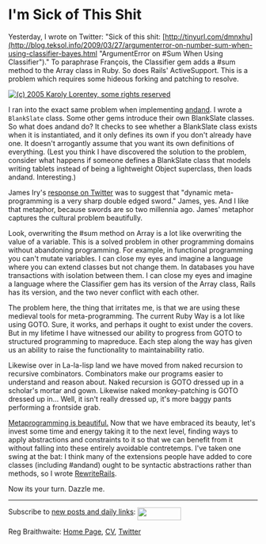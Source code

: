 I'm Sick of This Shit
===

Yesterday, I wrote on Twitter: "Sick of this shit: [http://tinyurl.com/dmnxhu](http://blog.teksol.info/2009/03/27/argumenterror-on-number-sum-when-using-classifier-bayes.html "ArgumentError on #Sum When Using Classifier")." To paraphrase François, the Classifier gem adds a #sum method to the Array class in Ruby. So does Rails' ActiveSupport. This is a problem which requires some hideous forking and patching to resolve.

[![(c) 2005 Karoly Lorentey, some rights reserved](http://farm1.static.flickr.com/24/43762220_6533e951a6_d.jpg)](http://www.flickr.com/photos/lorentey/43762220/ "(c) 2005 Karoly Lorentey, some rights reserved") 

I ran into the exact same problem when implementing [andand](http://andand.rubyforge.org/ "Object#andand"). I wrote a `BlankSlate` class. Some other gems introduce their own BlankSlate classes. So what does andand do? It checks to see whether a BlankSlate class exists when it is instantiated, and it only defines its own if you don't already have one. It doesn't arrogantly assume that you want its own definitions of everything. (Lest you think I have discovered the solution to the problem, consider what happens if someone defines a BlankSlate class that models writing tablets instead of being a lightweight Object superclass, then loads andand. Interesting.)

James Iry's [response on Twitter](http://twitter.com/jamesiry/statuses/1471207766 "Twitter / James Iry: @raganwald dynamic meta-pr ...") was to suggest that "dynamic meta-programming is a very sharp double edged sword." James, yes. And I like that metaphor, because swords are so two millennia ago. James' metaphor captures the cultural problem beautifully.

Look, overwriting the #sum method on Array is a lot like overwriting the value of a variable. This is a solved problem in other programming domains without abandoning programming. For example, in functional programming you can't mutate variables. I can close my eyes and imagine a language where you can extend classes but not change them. In databases you have transactions with isolation between them. I can close my eyes and imagine a language where the Classifier gem has its version of the Array class, Rails has its version, and the two never conflict with each other.

The problem here, the thing that irritates me, is that we are using these medieval tools for meta-programming. The current Ruby Way is a lot like using GOTO. Sure, it works, and perhaps it ought to exist under the covers. But in my lifetime I have witnessed our ability to progress from GOTO to structured programming to mapreduce. Each step along the way has given us an ability to raise the functionality to maintainability ratio.

Likewise over in La-la-lisp land we have moved from naked recursion to recursive combinators. Combinators make our programs easier to understand and reason about. Naked recursion is GOTO dressed up in a scholar's mortar and gown. Likewise naked monkey-patching is GOTO dressed up in... Well, it isn't really dressed up, it's more baggy pants performing a frontside grab.

[Metaprogramming is beautiful.](http://weblog.raganwald.com/2008/07/my-analyst-warned-me-but.html "My analyst warned me, but metaprogramming was so beautiful I got another analyst") Now that we have embraced its beauty, let's invest some time and energy taking it to the next level, finding ways to apply abstractions and constraints to it so that we can benefit from it without falling into these entirely avoidable contretemps. I've taken one swing at the bat: I think many of the extensions people have added to core classes (including #andand) ought to be syntactic abstractions rather than methods, so I wrote [RewriteRails](http://github.com/raganwald/rewrite_rails).

Now its your turn. Dazzle me.

---
	
Subscribe to [new posts and daily links](http://feeds.feedburner.com/raganwald "raganwald's rss feed"): <a href="http://feeds.feedburner.com/raganwald"><img src="http://feeds.feedburner.com/~fc/raganwald?bg=&amp;fg=&amp;anim=" height="26" width="88" style="border:0" alt="" align="top"/></a>

Reg Braithwaite: [Home Page](http://reginald.braythwayt.com), [CV](http://reginald.braythwayt.com/RegBraithwaiteGH0909_en_US.pdf ""), [Twitter](http://twitter.com/raganwald)